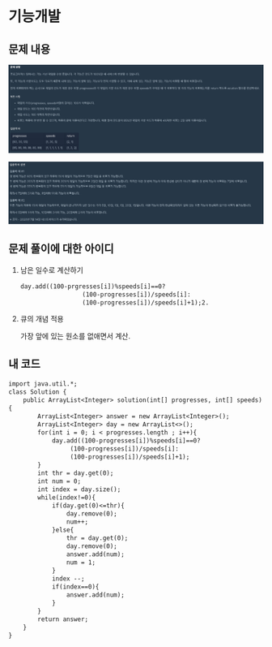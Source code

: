 # 기능개발

## 문제 내용

![](../../.gitbook/assets/1.png)

![](../../.gitbook/assets/2.png)

## 문제 풀이에 대한 아이디



1. 남은 일수로 계산하기

   ```text
   day.add((100-prgresses[i])%speeds[i]==0?
                    (100-progresses[i])/speeds[i]:
                    (100-progresses[i])/speeds[i]+1);2.
   ```

2. 큐의 개념 적용

   가장 앞에 있는 원소를 없애면서 계산.



## 내 코드



```text
import java.util.*;
class Solution {
    public ArrayList<Integer> solution(int[] progresses, int[] speeds) {
        ArrayList<Integer> answer = new ArrayList<Integer>();
        ArrayList<Integer> day = new ArrayList<>();
        for(int i = 0; i < progresses.length ; i++){
            day.add((100-progresses[i])%speeds[i]==0?
                 (100-progresses[i])/speeds[i]:
                 (100-progresses[i])/speeds[i]+1);
        }
        int thr = day.get(0);
        int num = 0;
        int index = day.size();
        while(index!=0){   
            if(day.get(0)<=thr){
                day.remove(0);
                num++;
            }else{
                thr = day.get(0);
                day.remove(0);
                answer.add(num);
                num = 1;
            }            
            index --;
            if(index==0){
                answer.add(num);
            }
        }
        return answer;
    }
}
```



